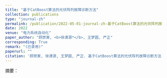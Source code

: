 ```yaml
---
title: "基于CatBoost算法的光伏阵列故障诊断方法"
collection: publications
type: "journal-zh"
permalink: /publication/2022-05-01-journal-zh-基于CatBoost算法的光伏阵列故障诊断方法
date: 2022
venue: "电力系统自动化"
paper_author: "顾崇寅, <b>徐潇源*</b>, 王梦圆, 严正"
corresponding: True
remark: "(已录用)"
paperurl: ""
citation: '顾崇寅, 徐潇源, 王梦圆, 严正. 基于CatBoost算法的光伏阵列故障诊断方法[J]. 电力系统自动化, 2022.'
---
```


摘要：
